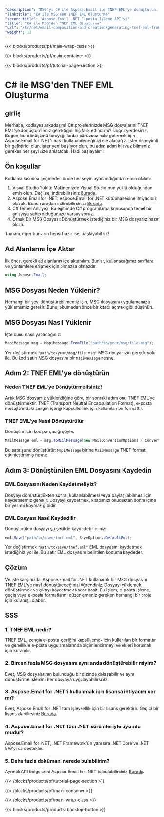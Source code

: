 ```yaml
---
"description": "MSG'yi C# ile Aspose.Email ile TNEF EML'ye dönüştürün. Kolay, adım adım kılavuz. E-posta işleme projelerinizi hızlandırın."
"linktitle": "C# ile MSG'den TNEF EML Oluşturma"
"second_title": "Aspose.Email .NET E-posta İşleme API'si"
"title": "C# ile MSG'den TNEF EML Oluşturma"
"url": "/tr/net/email-composition-and-creation/generating-tnef-eml-from-msg-in-csharp/"
"weight": 12
---
```


{{< blocks/products/pf/main-wrap-class >}}

{{< blocks/products/pf/main-container >}}

{{< blocks/products/pf/tutorial-page-section >}}

# C# ile MSG'den TNEF EML Oluşturma


## giriiş

Merhaba, kodlayıcı arkadaşım! C# projelerinizde MSG dosyalarını TNEF EML'ye dönüştürmeniz gerektiğini hiç fark ettiniz mi? Doğru yerdesiniz. Bugün, bu dönüşümü tereyağı kadar pürüzsüz hale getirmek için Aspose.Email for .NET'i nasıl kullanabileceğinizi ele alacağız. İster deneyimli bir geliştirici olun, ister yeni başlıyor olun, bu adım adım kılavuz bilmeniz gereken her şeyi size anlatacak. Hadi başlayalım!

## Ön koşullar

Kodlama kısmına geçmeden önce her şeyin ayarlandığından emin olalım:

1. Visual Studio Yüklü: Makinenizde Visual Studio'nun yüklü olduğundan emin olun. Değilse, indirebilirsiniz [Burada](https://visualstudio.microsoft.com/downloads/).
2. Aspose.Email for .NET: Aspose.Email for .NET kütüphanesine ihtiyacınız olacak. Bunu şuradan indirebilirsiniz: [Burada](https://releases.aspose.com/email/net/).
3. C# Temel Anlayışı: Bu eğitimde C# programlama konusunda temel bir anlayışa sahip olduğunuzu varsayıyoruz.
4. Örnek Bir MSG Dosyası: Dönüştürmek istediğiniz bir MSG dosyanız hazır olsun.

Tamam, eğer bunların hepsi hazır ise, başlayabiliriz!

## Ad Alanlarını İçe Aktar

İlk önce, gerekli ad alanlarını içe aktaralım. Bunlar, kullanacağımız sınıflara ve yöntemlere erişmek için olmazsa olmazdır.

```csharp
using Aspose.Email;
```

## MSG Dosyası Neden Yüklenir?

Herhangi bir şeyi dönüştürebilmemiz için, MSG dosyasını uygulamamıza yüklememiz gerekir. Bunu, okumadan önce bir kitabı açmak gibi düşünün.

## MSG Dosyası Nasıl Yüklenir

İşte bunu nasıl yapacağınız:

```csharp
MapiMessage msg = MapiMessage.FromFile("path/to/your/msg/file.msg");
```

Yer değiştirmek `"path/to/your/msg/file.msg"` MSG dosyanızın gerçek yolu ile. Bu kod satırı MSG dosyasını bir `MapiMessage` nesne.

## Adım 2: TNEF EML'ye dönüştürün

### Neden TNEF EML'ye Dönüştürmelisiniz?

Artık MSG dosyamız yüklendiğine göre, bir sonraki adım onu TNEF EML'ye dönüştürmektir. TNEF (Transport Neutral Encapsulation Format), e-posta mesajlarındaki zengin içeriği kapsüllemek için kullanılan bir formattır.

### TNEF EML'ye Nasıl Dönüştürülür

Dönüşüm için kod parçacığı şöyle:

```csharp
MailMessage eml = msg.ToMailMessage(new MailConversionOptions { ConvertAsTnef = true });
```

Bu satır şunu dönüştürür: `MapiMessage` birine `MailMessage` TNEF formatı etkinleştirilmiş nesne.

## Adım 3: Dönüştürülen EML Dosyasını Kaydedin

### EML Dosyasını Neden Kaydetmeliyiz?

Dosyayı dönüştürdükten sonra, kullanılabilmesi veya paylaşılabilmesi için kaydetmemiz gerekir. Dosyayı kaydetmek, kitabımızı okuduktan sonra içine bir yer imi koymak gibidir.

### EML Dosyası Nasıl Kaydedilir

Dönüştürülen dosyayı şu şekilde kaydedebilirsiniz:

```csharp
eml.Save("path/to/save/tnef.eml", SaveOptions.DefaultEml);
```

Yer değiştirmek `"path/to/save/tnef.eml"` EML dosyasını kaydetmek istediğiniz yol ile. Bu satır EML dosyasını belirtilen konuma kaydeder.

## Çözüm

Ve işte karşınızda! Aspose.Email for .NET kullanarak bir MSG dosyasını TNEF EML'ye nasıl dönüştüreceğinizi öğrendiniz. Dosyayı yüklemek, dönüştürmek ve çıktıyı kaydetmek kadar basit. Bu işlem, e-posta işleme, geçiş veya e-posta formatlarını düzenlemeniz gereken herhangi bir proje için kullanışlı olabilir.

## SSS

### 1. TNEF EML nedir?
TNEF EML, zengin e-posta içeriğini kapsüllemek için kullanılan bir formattır ve genellikle e-posta uygulamalarında biçimlendirmeyi ve ekleri korumak için kullanılır.

### 2. Birden fazla MSG dosyasını aynı anda dönüştürebilir miyim?
Evet, MSG dosyalarının bulunduğu bir dizinde dolaşabilir ve aynı dönüştürme işlemini her dosyaya uygulayabilirsiniz.

### 3. Aspose.Email for .NET'i kullanmak için lisansa ihtiyacım var mı?
Evet, Aspose.Email for .NET tam işlevsellik için bir lisans gerektirir. Geçici bir lisans alabilirsiniz [Burada](https://purchase.aspose.com/temporary-license/).

### 4. Aspose.Email for .NET tüm .NET sürümleriyle uyumlu mudur?
Aspose.Email for .NET, .NET Framework'ün yanı sıra .NET Core ve .NET 5/6'yı da destekler.

### 5. Daha fazla dokümanı nerede bulabilirim?
Ayrıntılı API belgelerini Aspose.Email for .NET'te bulabilirsiniz [Burada](https://reference.aspose.com/email/net/).

{{< /blocks/products/pf/tutorial-page-section >}}

{{< /blocks/products/pf/main-container >}}

{{< /blocks/products/pf/main-wrap-class >}}

{{< blocks/products/products-backtop-button >}}